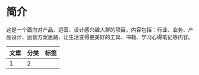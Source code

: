 # 简介
这是一个面向对产品、运营、设计感兴趣人群的项目，内容包括：行业、业务、产品设计、运营方案思路、让生活变得更美好的工具、书籍、学习心得笔记等内容。

| 文章 | 分类 | 标签 |
|----|----|----|
|   1 |   2 |    |
